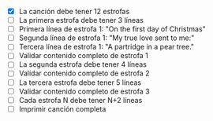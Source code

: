 - [x] La canción debe tener 12 estrofas
- [ ] La primera estrofa debe tener 3 líneas
- [ ] Primera línea de estrofa 1: "On the first day of Christmas"
- [ ] Segunda línea de estrofa 1: "My true love sent to me:"
- [ ] Tercera línea de estrofa 1: "A partridge in a pear tree."
- [ ] Validar contenido completo de estrofa 1
- [ ] La segunda estrofa debe tener 4 líneas
- [ ] Validar contenido completo de estrofa 2
- [ ] La tercera estrofa debe tener 5 líneas
- [ ] Validar contenido completo de estrofa 3
- [ ] Cada estrofa N debe tener N+2 líneas
- [ ] Imprimir canción completa